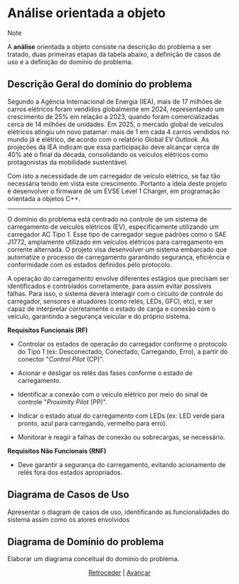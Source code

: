 # Análise orientada a objeto
> [!NOTE]
> A **análise** orientada a objeto consiste na descrição do problema a ser tratado, duas primeiras etapas da tabela abaixo, a definição de casos de uso e a definição do domínio do problema.

## Descrição Geral do domínio do problema

Segundo a Agência Internacional de Energia (IEA), mais de 17 milhões de carros elétricos foram vendidos globalmente em 2024, representando um crescimento de 25% em relação a 2023, quando foram comercializadas cerca de 14 milhões de unidades. Em 2025, o mercado global de veículos elétricos atingiu um novo patamar: mais de 1 em cada 4 carros vendidos no mundo já é elétrico, de acordo com o relatório Global EV Outlook. As projeções da IEA indicam que essa participação deve alcançar cerca de 40% até o final da década, consolidando os veículos elétricos como protagonistas da mobilidade sustentável.

Com isto a necessidade de um carregador de veículo elétrico, se faz tão necessária tendo em vista este crescimento. Portanto a ideia deste projeto é desenvolver o firmware de um EVSE Level 1 Charger, em programação orientada a objetos C++.

---------------------------------------

O domínio do problema está centrado no controle de um sistema de carregamento de veículos elétricos (EV), especificamente utilizando um carregador AC Tipo 1. Esse tipo de carregador segue padrões como o SAE J1772, amplamente utilizado em veículos elétricos para carregamento em corrente alternada. O projeto visa desenvolver um sistema embarcado que automatize o processo de carregamento garantindo segurança, eficiência e conformidade com os estados definidos pelo protocolo.

A operação do carregamento envolve diferentes estágios que precisam ser identificados e controlados corretamente, para assim evitar possíveis falhas. Para isso, o sistema deverá interagir com o circuito de controle do carregador, sensores e atuadores (como relés, LEDs, GFCI, etc), e ser capaz de interpretar corretamente o estado de carga e conexão com o veículo, garantindo a segurança veicular e do próprio sistema.

**Requisitos Funcionais (RF)**
-  Controlar os estados de operação do carregador conforme o protocolo do Tipo 1 (ex: Desconectado, Conectado, Carregando, Erro), a partir do conector "*Control Pilot* (CP)".

- Acionar e desligar os relés das fases conforme o estado de carregamento.

- Identificar a conexão com o veículo elétrico por meio do sinal de controle "*Proximity Pilot* (PP)".

-  Indicar o estado atual do carregamento com LEDs (ex: LED verde para pronto, azul para carregando, vermelho para erro).

-  Monitorar e reagir a falhas de conexão ou sobrecargas, se necessário.

**Requisitos Não Funcionais (RNF)**

-  Deve garantir a segurança do carregamento, evitando acionamento de relés fora dos estados apropriados.

## Diagrama de Casos de Uso

Apresentar o diagram de casos de uso, identificando as funcionalidades do sistema assim como os atores envolvidos
 
## Diagrama de Domínio do problema

Elaborar um diagrama conceitual do domínio do problema.


<div align="center">

[Retroceder](README.md) | [Avançar](projeto.md)

</div>